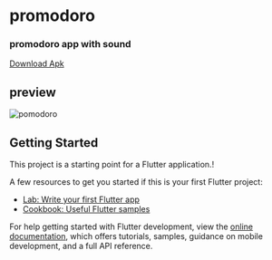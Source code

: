 # promodoro
### promodoro app with sound 
 
[Download Apk](../../releases/tag/version-1)
## preview
![pomodoro](https://user-images.githubusercontent.com/78022534/219936926-647669ff-34df-44e1-b5b9-8ea610a6e6d9.png)



## Getting Started

This project is a starting point for a Flutter application.!


A few resources to get you started if this is your first Flutter project:

- [Lab: Write your first Flutter app](https://docs.flutter.dev/get-started/codelab)
- [Cookbook: Useful Flutter samples](https://docs.flutter.dev/cookbook)

For help getting started with Flutter development, view the
[online documentation](https://docs.flutter.dev/), which offers tutorials,
samples, guidance on mobile development, and a full API reference.
